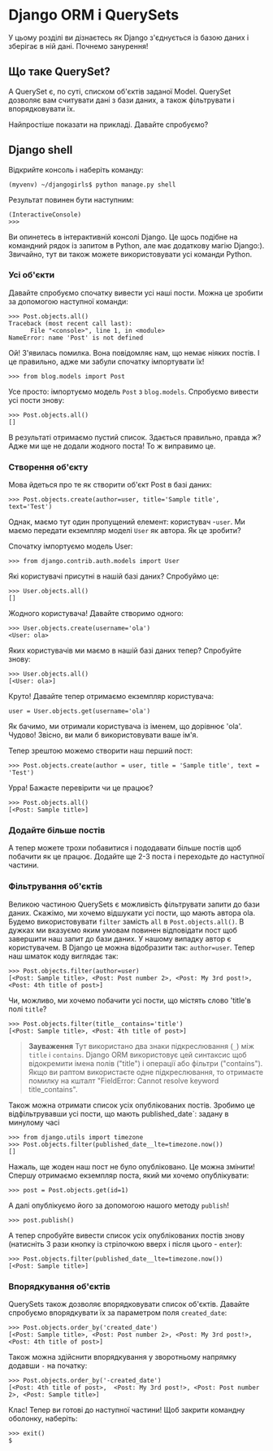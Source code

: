 # Django ORM і QuerySets

У цьому розділі ви дізнаєтесь як Django з'єднується із базою даних і зберігає в ній дані. Почнемо занурення!

## Що таке QuerySet?

A QuerySet є, по суті, списком об'єктів заданої Model. QuerySet дозволяє вам считувати дані з бази даних, а також фільтрувати і впорядковувати їх.

Найпростіше показати на прикладі. Давайте спробуємо?

## Django shell

Відкрийте консоль і наберіть команду:

    (myvenv) ~/djangogirls$ python manage.py shell


Результат повинен бути наступним:

    (InteractiveConsole)
    >>>


Ви опинетесь в інтерактивній консолі Django. Це щось подібне на командний рядок із запитом в Python, але має додаткову магію Django:). Звичайно, тут ви також можете використовувати усі команди Python.

### Усі об'єкти

Давайте спробуємо спочатку вивести усі наші пости. Можна це зробити за допомогою наступної команди:

    >>> Post.objects.all()
    Traceback (most recent call last):
          File "<console>", line 1, in <module>
    NameError: name 'Post' is not defined


Ой! З'явилась помилка. Вона повідомляє нам, що немає ніяких постів. І це правильно, адже ми забули спочатку імпортувати їх!

    >>> from blog.models import Post


Усе просто: імпортуємо модель `Post` з `blog.models`. Спробуємо вивести усі пости знову:

    >>> Post.objects.all()
    []


В результаті отримаємо пустий список. Здається правильно, правда ж? Адже ми ще не додали жодного поста! То ж виправимо це.

### Створення об'єкту

Мова йдеться про те як створити об'єкт Post в базі даних:

    >>> Post.objects.create(author=user, title='Sample title', text='Test')


Однак, маємо тут один пропущений елемент: користувач -`user`. Ми маємо передати екземпляр моделі `User` як автора. Як це зробити?

Спочатку імпортуємо модель User:

    >>> from django.contrib.auth.models import User


Які користувачі присутні в нашій базі даних? Спробуймо це:

    >>> User.objects.all()
    []


Жодного користувача! Давайте створимо одного:

    >>> User.objects.create(username='ola')
    <User: ola>


Яких користувачів ми маємо в нашій базі даних тепер? Спробуйте знову:

    >>> User.objects.all()
    [<User: ola>]


Круто! Давайте тепер отримаємо екземпляр користувача:

    user = User.objects.get(username='ola')


Як бачимо, ми отримали користувача із іменем, що дорівнює 'ola'. Чудово! Звісно, ви мали б використовувати ваше ім'я.

Тепер зрештою можемо створити наш перший пост:

    >>> Post.objects.create(author = user, title = 'Sample title', text = 'Test')


Урра! Бажаєте перевірити чи це працює?

    >>> Post.objects.all()
    [<Post: Sample title>]


### Додайте більше постів

А тепер можете трохи побавитися і пододавати більше постів щоб побачити як це працює. Додайте ще 2-3 поста і переходьте до наступної частини.

### Фільтрування об'єктів

Великою частиною QuerySets є можливість фільтрувати запити до бази даних. Скажімо, ми хочемо відшукати усі пости, що мають автора ola. Будемо використовувати `filter` замість `all` в `Post.objects.all()`. В дужках ми вказуємо яким умовам повинен відповідати пост щоб завершити наш запит до бази даних. У нашому випадку автор є користувачем. В Django це можна відобразити так: `author=user`. Тепер наш шматок коду виглядає так:

    >>> Post.objects.filter(author=user)
    [<Post: Sample title>, <Post: Post number 2>, <Post: My 3rd post!>, <Post: 4th title of post>]


Чи, можливо, ми хочемо побачити усі пости, що містять слово 'title'в полі `title`?

    >>> Post.objects.filter(title__contains='title')
    [<Post: Sample title>, <Post: 4th title of post>]


> **Зауваження** Тут використано два знаки підкреслювання (`_`) між `title` і `contains`. Django ORM використовує цей синтаксис щоб відокремити імена полів ("title") і операції або фільтри ("contains"). Якщо ви раптом використаєте одне підкреслювання, то отримаєте помилку на кшталт "FieldError: Cannot resolve keyword title_contains".

Також можна отримати список усіх опублікованих постів. Зробимо це відфільтрувавши усі пости, що мають published_date`: задану в минулому часі

    >>> from django.utils import timezone
    >>> Post.objects.filter(published_date__lte=timezone.now())
    []


Нажаль, ще жоден наш пост не було опубліковано. Це можна змінити! Спершу отримаємо екземпляр поста, який ми хочемо опублікувати:

    >>> post = Post.objects.get(id=1)


А далі опублікуємо його за допомогою нашого методу `publish`!

    >>> post.publish()


А тепер спробуйте вивести список усіх опублікованих постів знову (натисніть 3 рази кнопку із стрілочкою вверх і після цього - `enter`):

    >>> Post.objects.filter(published_date__lte=timezone.now())
    [<Post: Sample title>]


### Впорядкування об'єктів

QuerySets також дозволяє впорядковувати список об'єктів. Давайте спробуємо впорядкувати їх за параметром поля `created_date`:

    >>> Post.objects.order_by('created_date')
    [<Post: Sample title>, <Post: Post number 2>, <Post: My 3rd post!>, <Post: 4th title of post>]


Також можна здійснити впорядкування у зворотньому напрямку додавши `-` на початку:

    >>> Post.objects.order_by('-created_date')
    [<Post: 4th title of post>,  <Post: My 3rd post!>, <Post: Post number 2>, <Post: Sample title>]


Клас! Тепер ви готові до наступної частини! Щоб закрити командну оболонку, наберіть:

    >>> exit()
    $
